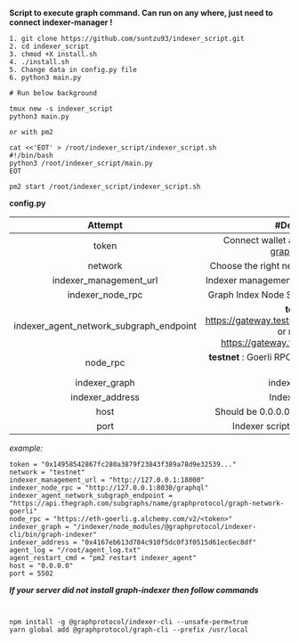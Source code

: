 **Script to execute graph command. Can run on any where, just need to connect indexer-manager !** 
```
1. git clone https://github.com/suntzu93/indexer_script.git
2. cd indexer_script
3. chmod +X install.sh
4. ./install.sh
5. Change data in config.py file
6. python3 main.py

# Run below background

tmux new -s indexer_script
python3 main.py

or with pm2

cat <<'EOT' > /root/indexer_script/indexer_script.sh
#!/bin/bash
python3 /root/indexer_script/main.py
EOT

pm2 start /root/indexer_script/indexer_script.sh
```
**config.py**

| Attempt | #Description    |
| :---:   | :---: |
| token | Connect wallet and generate token on <a href="https://graphindexer.co" target="_blank">graphindexer.io</a>    |
| network | Choose the right network (mainnet / testnet) |
| indexer_management_url   | Indexer management API (default port 18000) |
| indexer_node_rpc   | Graph Index Node Server (default port 8030) |
| indexer_agent_network_subgraph_endpoint   | **testnet** : https://gateway.testnet.thegraph.com/network or **mainnet** : https://gateway.thegraph.com/network |
| node_rpc   | **testnet** : Goerli RPC or **mainnet** : eth mainnet rpc |
| indexer_graph   | indexer cli [Detail](https://github.com/graphprotocol/indexer) |
| indexer_address   | Indexer address |
| host   | Should be 0.0.0.0 to access from network |
| port   | Indexer script port (default 5502) |

*example:*

```
token = "0x14958542867fc280a3879f23843f389a78d9e32539..."
network = "testnet"
indexer_management_url = "http://127.0.0.1:18000"
indexer_node_rpc = "http://127.0.0.1:8030/graphql"
indexer_agent_network_subgraph_endpoint = "https://api.thegraph.com/subgraphs/name/graphprotocol/graph-network-goerli"
node_rpc = "https://eth-goerli.g.alchemy.com/v2/<token>"
indexer_graph = "/indexer/node_modules/@graphprotocol/indexer-cli/bin/graph-indexer"
indexer_address = "0x4167eb613d784c910f5dc0f3f0515d61ec6ec8df"
agent_log = "/root/agent_log.txt"
agent_restart_cmd = "pm2 restart indexer_agent"
host = "0.0.0.0"
port = 5502
```

***If your server did not install graph-indexer then follow commands***
```


npm install -g @graphprotocol/indexer-cli --unsafe-perm=true
yarn global add @graphprotocol/graph-cli --prefix /usr/local

```
